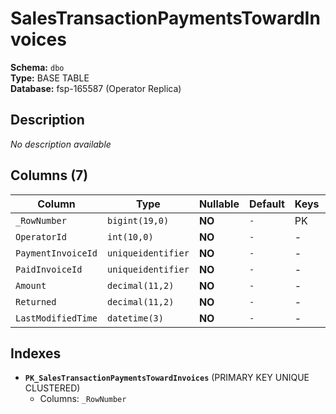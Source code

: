 # SalesTransactionPaymentsTowardInvoices

**Schema:** `dbo`  
**Type:** BASE TABLE  
**Database:** fsp-165587 (Operator Replica)

## Description

*No description available*

## Columns (7)

| Column | Type | Nullable | Default | Keys | Description |
|--------|------|----------|---------|------|-------------|
| `_RowNumber` | `bigint(19,0)` | **NO** | `-` | PK | - |
| `OperatorId` | `int(10,0)` | **NO** | `-` | - | - |
| `PaymentInvoiceId` | `uniqueidentifier` | **NO** | `-` | - | - |
| `PaidInvoiceId` | `uniqueidentifier` | **NO** | `-` | - | - |
| `Amount` | `decimal(11,2)` | **NO** | `-` | - | - |
| `Returned` | `decimal(11,2)` | **NO** | `-` | - | - |
| `LastModifiedTime` | `datetime(3)` | **NO** | `-` | - | - |

## Indexes

- **`PK_SalesTransactionPaymentsTowardInvoices`** (PRIMARY KEY UNIQUE CLUSTERED)
  - Columns: `_RowNumber`
